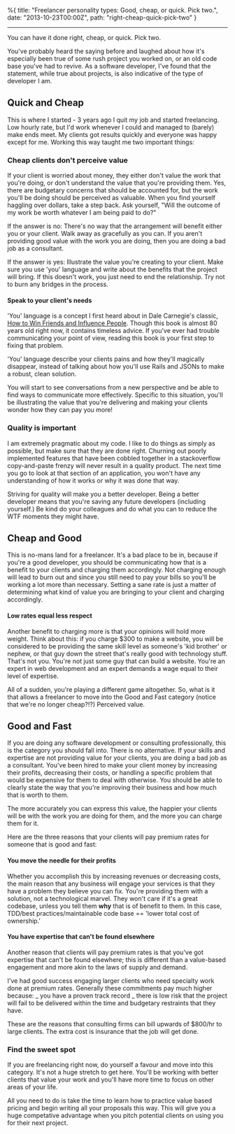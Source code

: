 %{
title: "Freelancer personality types: Good, cheap, or quick. Pick two.",
date: "2013-10-23T00:00Z",
path: "right-cheap-quick-pick-two"
}

---

You can have it done right, cheap, or quick. Pick two.

You've probably heard the saying before and laughed about how it's especially
been true of some rush project you worked on, or an old code base you've had to
revive. As a software developer, I've found that the statement, while true about
projects, is also indicative of the type of developer I am.

## Quick and Cheap

This is where I started - 3 years ago I quit my job and started freelancing. Low
hourly rate, but I'd work whenever I could and managed to (barely) make ends
meet. My clients got results quickly and everyone was happy except for me.
Working this way taught me two important things:

### Cheap clients don't perceive value

If your client is worried about money, they either don't value the work that
you're doing, or don't understand the value that you're providing them. Yes,
there are budgetary concerns that should be accounted for, but the work you'll
be doing should be perceived as valuable. When you find yourself haggling over
dollars, take a step back. Ask yourself, "Will the outcome of my work be worth
whatever I am being paid to do?"

If the answer is no: There's no way that the arrangement will benefit either you
or your client. Walk away as gracefully as you can. If you aren't providing good
value with the work you are doing, then you are doing a bad job as a consultant.

If the answer is yes: Illustrate the value you're creating to your client. Make
sure you use 'you' language and write about the benefits that the project will
bring. If this doesn't work, you just need to end the relationship. Try not to
burn any bridges in the process.

#### Speak to your client's needs

'You' language is a concept I first heard about in Dale Carnegie's classic,
<a href="http://www.amazon.com/gp/product/B003WEAI4E/ref=as_li_qf_sp_asin_tl?ie=UTF8&amp;camp=1789&amp;creative=9325&amp;creativeASIN=B003WEAI4E&amp;linkCode=as2&amp;tag=mattlehn-20">How
to Win Friends and Influence People</a>. Though this book is almost 80 years old
right now, it contains timeless advice. If you've ever had trouble communicating
your point of view, reading this book is your first step to fixing that problem.

'You' language describe your clients pains and how they'll magically disappear,
instead of talking about how you'll use Rails and JSONs to make a robust, clean
solution.

You will start to see conversations from a new perspective and be able to find
ways to communicate more effectively. Specific to this situation, you'll be
illustrating the value that you're delivering and making your clients wonder how
they can pay you more!

### Quality is important

I am extremely pragmatic about my code. I like to do things as simply as
possible, but make sure that they are done right. Churning out poorly
implemented features that have been cobbled together in a stackoverflow
copy-and-paste frenzy will never result in a quality product. The next time you
go to look at that section of an application, you won't have any understanding
of how it works or why it was done that way.

Striving for quality will make you a better developer. Being a better developer
means that you're saving any future developers (including yourself.) Be kind do
your colleagues and do what you can to reduce the WTF moments they might have.

## Cheap and Good

This is no-mans land for a freelancer. It's a bad place to be in, because if
you're a good developer, you should be communicating how that is a benefit to
your clients and charging them accordingly. Not charging enough will lead to
burn out and since you still need to pay your bills so you'll be working a lot
more than necessary. Setting a sane rate is just a matter of determining what
kind of value you are bringing to your client and charging accordingly.

#### Low rates equal less respect

Another benefit to charging more is that your opinions will hold more weight.
Think about this: if you charge \$300 to make a website, you will be considered
to be providing the same skill level as someone's 'kid brother' or nephew, or
that guy down the street that's really good with technology stuff. That's not
you. You're not just some guy that can build a website. You're an expert in web
development and an expert demands a wage equal to their level of expertise.

All of a sudden, you're playing a different game altogether. So, what is it that
allows a freelancer to move into the Good and Fast category (notice that we're
no longer cheap?!?) Perceived value.

## Good and Fast

If you are doing any software development or consulting professionally, this is
the category you should fall into. There is no alternative. If your skills and
expertise are not providing value for your clients, you are doing a bad job as a
consultant. You've been hired to make your client money by increasing their
profits, decreasing their costs, or handling a specific problem that would be
expensive for them to deal with otherwise. You should be able to clearly state
the way that you're improving their business and how much that is worth to them.

The more accurately you can express this value, the happier your clients will be
with the work you are doing for them, and the more you can charge them for it.

Here are the three reasons that your clients will pay premium rates for someone
that is good and fast:

#### You move the needle for their profits

Whether you accomplish this by increasing revenues or decreasing costs, the main
reason that any business will engage your services is that they have a problem
they believe you can fix. You're providing them with a solution, not a
technological marvel. They won't care if it's a great codebase, unless you tell
them <strong>why</strong> that is of benefit to them. In this case, TDD/best
practices/maintainable code base == 'lower total cost of ownership.'

#### You have expertise that can't be found elsewhere

Another reason that clients will pay premium rates is that you've got expertise
that can't be found elsewhere; this is different than a value-based engagement
and more akin to the laws of supply and demand.

I've had good success engaging larger clients who need specialty work done at
premium rates. Generally these commitments pay much higher because: _ you have a
proven track record _ there is low risk that the project will fail to be
delivered within the time and budgetary restraints that they have.

These are the reasons that consulting firms can bill upwards of \$800/hr to
large clients. The extra cost is insurance that the job will get done.

### Find the sweet spot

If you are freelancing right now, do yourself a favour and move into this
category. It's not a huge stretch to get here. You'll be working with better
clients that value your work and you'll have more time to focus on other areas
of your life.

All you need to do is take the time to learn how to practice value based pricing
and begin writing all your proposals this way. This will give you a huge
competative advantage when you pitch potential clients on using you for their
next project.

